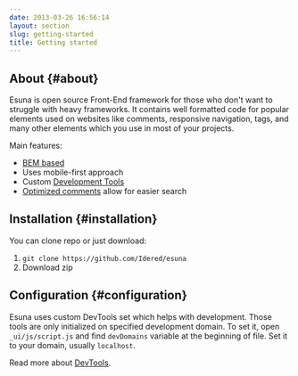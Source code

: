 ```yaml
---
date: 2013-03-26 16:56:14
layout: section
slug: getting-started
title: Getting started
---
```


## About {#about}

Esuna is open source Front-End framework for those who don't want to struggle with heavy frameworks. It contains well formatted code for popular elements used on websites like comments, responsive navigation, tags, and many other elements which you use in most of your projects.

Main features:

* [BEM based](/style-guidelines#naming-conventions)
* Uses mobile-first approach
* Custom [Development Tools](/framework#development-tools)
* [Optimized comments](/style-guidelines#css) allow for easier search

## Installation {#installation}

You can clone repo or just download:

1. `git clone https://github.com/Idered/esuna`
2. Download zip

## Configuration {#configuration}

Esuna uses custom DevTools set which helps with development. Those tools are only initialized on specified development domain. To set it, open `_ui/js/script.js` and find `devDomains` variable at the beginning of file. Set it to your domain, usually `localhost`.

Read more about [DevTools](/framework#development-tools).